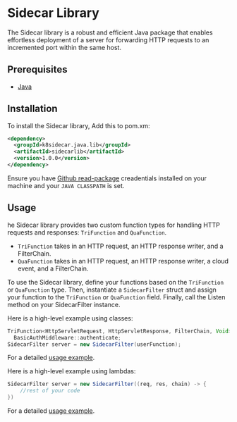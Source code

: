 # Sidecar Library

The Sidecar library is a robust and efficient Java package that enables effortless deployment of a server for forwarding HTTP requests to an incremented port within the same host.

## Prerequisites

-   [Java](https://www.java.com/en/download/)

## Installation

To install the Sidecar library, Add this to pom.xm:

```xml
<dependency>
  <groupId>k8sidecar.java.lib</groupId>
  <artifactId>sidecarlib</artifactId>
  <version>1.0.0</version>
</dependency>
```

Ensure you have [Github read-package](https://docs.github.com/en/packages/working-with-a-github-packages-registry/working-with-the-apache-maven-registry) creadentials installed on your machine and your `JAVA CLASSPATH` is set.

## Usage

he Sidecar library provides two custom function types for handling HTTP requests and responses: `TriFunction` and `QuaFunction`.

-   `TriFunction` takes in an HTTP request, an HTTP response writer, and a FilterChain.
-   `QuaFunction` takes in an HTTP request, an HTTP response writer, a cloud event, and a FilterChain.

To use the Sidecar library, define your functions based on the `TriFunction` or `QuaFunction` type. Then, instantiate a `SidecarFilter` struct and assign your function to the `TriFunction` or `QuaFunction` field. Finally, call the Listen method on your SidecarFilter instance.

Here is a high-level example using classes:

```java
TriFunction<HttpServletRequest, HttpServletResponse, FilterChain, Void> userFunction =
  BasicAuthMiddleware::authenticate;
SidecarFilter server = new SidecarFilter(userFunction);
```

For a detailed [usage example](https://github/).

Here is a high-level example using lambdas:

```java
SidecarFilter server = new SidecarFilter((req, res, chain) -> {
    //rest of your code
})
```

For a detailed [usage example](https://github/).
